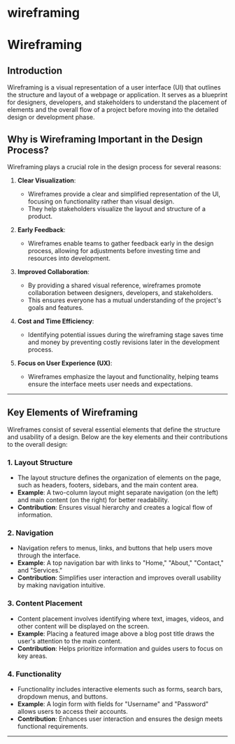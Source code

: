 # wireframing
# Wireframing

## Introduction

Wireframing is a visual representation of a user interface (UI) that outlines the structure and layout of a webpage or application. It serves as a blueprint for designers, developers, and stakeholders to understand the placement of elements and the overall flow of a project before moving into the detailed design or development phase.

## Why is Wireframing Important in the Design Process?

Wireframing plays a crucial role in the design process for several reasons:

1. **Clear Visualization**:
   - Wireframes provide a clear and simplified representation of the UI, focusing on functionality rather than visual design.
   - They help stakeholders visualize the layout and structure of a product.

2. **Early Feedback**:
   - Wireframes enable teams to gather feedback early in the design process, allowing for adjustments before investing time and resources into development.

3. **Improved Collaboration**:
   - By providing a shared visual reference, wireframes promote collaboration between designers, developers, and stakeholders.
   - This ensures everyone has a mutual understanding of the project's goals and features.

4. **Cost and Time Efficiency**:
   - Identifying potential issues during the wireframing stage saves time and money by preventing costly revisions later in the development process.

5. **Focus on User Experience (UX)**:
   - Wireframes emphasize the layout and functionality, helping teams ensure the interface meets user needs and expectations.


---

## Key Elements of Wireframing

Wireframes consist of several essential elements that define the structure and usability of a design. Below are the key elements and their contributions to the overall design:

### 1. **Layout Structure**
   - The layout structure defines the organization of elements on the page, such as headers, footers, sidebars, and the main content area.
   - **Example**: A two-column layout might separate navigation (on the left) and main content (on the right) for better readability.
   - **Contribution**: Ensures visual hierarchy and creates a logical flow of information.

### 2. **Navigation**
   - Navigation refers to menus, links, and buttons that help users move through the interface.
   - **Example**: A top navigation bar with links to "Home," "About," "Contact," and "Services."
   - **Contribution**: Simplifies user interaction and improves overall usability by making navigation intuitive.

### 3. **Content Placement**
   - Content placement involves identifying where text, images, videos, and other content will be displayed on the screen.
   - **Example**: Placing a featured image above a blog post title draws the user's attention to the main content.
   - **Contribution**: Helps prioritize information and guides users to focus on key areas.

### 4. **Functionality**
   - Functionality includes interactive elements such as forms, search bars, dropdown menus, and buttons.
   - **Example**: A login form with fields for "Username" and "Password" allows users to access their accounts.
   - **Contribution**: Enhances user interaction and ensures the design meets functional requirements.

---
